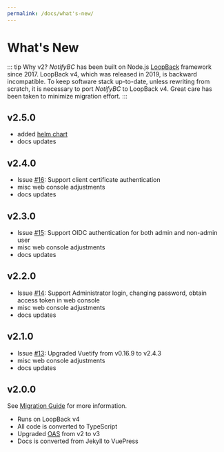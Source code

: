 ```yaml
---
permalink: /docs/what's-new/
---
```


# What's New

::: tip Why v2?
_NotifyBC_ has been built on Node.js [LoopBack](https://loopback.io/) framework since 2017. LoopBack v4, which was released in 2019, is backward incompatible. To keep software stack up-to-date, unless rewriting from scratch, it is necessary to port _NotifyBC_ to LoopBack v4. Great care has been taken to minimize migration effort.
:::

## v2.5.0

- added [helm chart](https://github.com/bcgov/NotifyBC/tree/main/helm)
- docs updates

## v2.4.0

- Issue [#16](https://github.com/bcgov/NotifyBC/issues/16): Support client certificate authentication
- misc web console adjustments
- docs updates

## v2.3.0

- Issue [#15](https://github.com/bcgov/NotifyBC/issues/15): Support OIDC authentication for both admin and non-admin user
- misc web console adjustments
- docs updates

## v2.2.0

- Issue [#14](https://github.com/bcgov/NotifyBC/issues/14): Support Administrator login, changing password, obtain access token in web console
- misc web console adjustments
- docs updates

## v2.1.0

- Issue [#13](https://github.com/bcgov/NotifyBC/issues/13): Upgraded Vuetify from v0.16.9 to v2.4.3
- misc web console adjustments
- docs updates

## v2.0.0

See [Migration Guide](../migration/) for more information.

- Runs on LoopBack v4
- All code is converted to TypeScript
- Upgraded [OAS](https://swagger.io/specification/) from v2 to v3
- Docs is converted from Jekyll to VuePress

